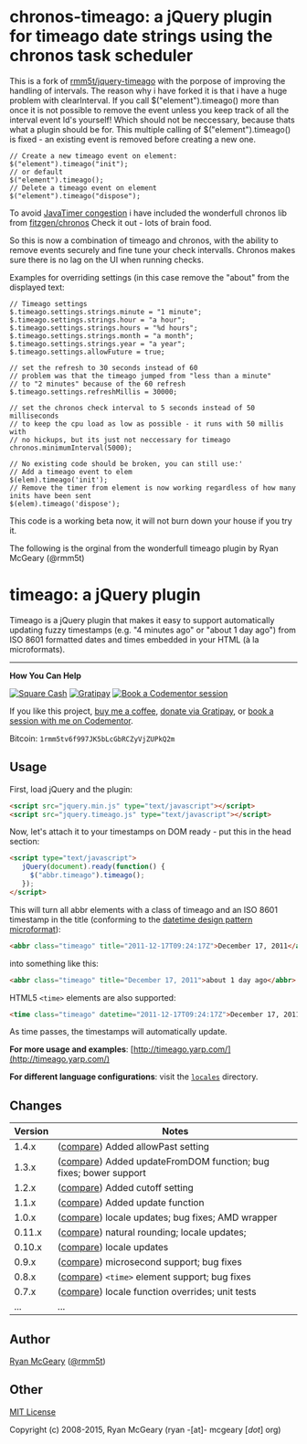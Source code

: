 # chronos-timeago: a jQuery plugin for timeago date strings using the chronos task scheduler

This is a fork of [rmm5t/jquery-timeago](https://github.com/rmm5t/jquery-timeago) with the porpose of improving the handling of intervals. The reason why i have forked it is that i have a huge problem with clearInterval. If you call $("element").timeago() more than once it is not possible to remove the event unless you keep track of all the interval event Id's yourself! Which should not be neccessary, because thats what a plugin should be for.
This multiple calling of $("element").timeago() is fixed - an existing event is removed before creating a new one.

    // Create a new timeago event on element:
    $("element").timeago("init"); 
    // or default  
    $("element").timeago(); 
    // Delete a timeago event on element
    $("element").timeago("dispose"); 

To avoid [JavaTimer congestion](http://fitzgeraldnick.com/weblog/40/) i have included the wonderfull chronos lib from [fitzgen/chronos](https://github.com/fitzgen/chronos)
Check it out - lots of brain food.

So this is now a combination of timeago and chronos, with the ability to remove events securely and fine tune your check intervalls. Chronos makes sure there is no lag on the UI when running checks. 

Examples for overriding settings (in this case remove the "about" from the displayed text:

    // Timeago settings
    $.timeago.settings.strings.minute = "1 minute";
    $.timeago.settings.strings.hour = "a hour";
    $.timeago.settings.strings.hours = "%d hours";
    $.timeago.settings.strings.month = "a month";
    $.timeago.settings.strings.year = "a year";
    $.timeago.settings.allowFuture = true;

    // set the refresh to 30 seconds instead of 60
    // problem was that the timeago jumped from "less than a minute"
    // to "2 minutes" because of the 60 refresh
    $.timeago.settings.refreshMillis = 30000;

    // set the chronos check interval to 5 seconds instead of 50 milliseconds
    // to keep the cpu load as low as possible - it runs with 50 millis with
    // no hickups, but its just not neccessary for timeago
    chronos.minimumInterval(5000);
    
    // No existing code should be broken, you can still use:'
    // Add a timeago event to elem
    $(elem).timeago('init');
    // Remove the timer from element is now working regardless of how many inits have been sent
    $(elem).timeago('dispose');
    
This code is a working beta now, it will not burn down your house if you try it.


The following is the orginal from the wonderfull timeago plugin by  Ryan McGeary (@rmm5t) 


# timeago: a jQuery plugin

Timeago is a jQuery plugin that makes it easy to support automatically updating
fuzzy timestamps (e.g. "4 minutes ago" or "about 1 day ago") from ISO 8601
formatted dates and times embedded in your HTML (à la microformats).

---

**How You Can Help**

[![Square Cash](http://img.shields.io/badge/square%20cash-$rmm5t-brightgreen.svg)][square]
[![Gratipay](http://img.shields.io/gratipay/rmm5t.svg)][gratipay]
[![Book a Codementor session](http://img.shields.io/badge/codementor-book%20a%20session-orange.svg)][codementor]

If you like this project, [buy me a coffee][square], [donate via Gratipay][gratipay], or [book a session with me on Codementor][codementor].

Bitcoin: `1rmm5tv6f997JK5bLcGbRCZyVjZUPkQ2m`

[square]: https://cash.me/$rmm5t "Donate to rmm5t for open source!"
[gratipay]: https://gratipay.com/rmm5t/ "Donate to rmm5t for open source!"
[bitcoin]: bitcoin:1rmm5tv6f997JK5bLcGbRCZyVjZUPkQ2m?amount=0.01&label=Coffee%20to%20rmm5t%20for%20Open%20Source "Buy rmm5t a coffee for open source!"
[codementor]: https://www.codementor.io/rmm5t?utm_campaign=profile&utm_source=button-rmm5t&utm_medium=shields "Book a session with rmm5t on Codementor!"

## Usage

First, load jQuery and the plugin:

```html
<script src="jquery.min.js" type="text/javascript"></script>
<script src="jquery.timeago.js" type="text/javascript"></script>
```

Now, let's attach it to your timestamps on DOM ready - put this in the head
section:

```html
<script type="text/javascript">
   jQuery(document).ready(function() {
     $("abbr.timeago").timeago();
   });
</script>
```

This will turn all abbr elements with a class of timeago and an ISO 8601
timestamp in the title (conforming to the
[datetime design pattern microformat](http://microformats.org/wiki/datetime-design-pattern)):

```html
<abbr class="timeago" title="2011-12-17T09:24:17Z">December 17, 2011</abbr>
```

into something like this:

```html
<abbr class="timeago" title="December 17, 2011">about 1 day ago</abbr>
```

HTML5 `<time>` elements are also supported:

```html
<time class="timeago" datetime="2011-12-17T09:24:17Z">December 17, 2011</time>
```

As time passes, the timestamps will automatically update.

**For more usage and examples**: [http://timeago.yarp.com/](http://timeago.yarp.com/)

**For different language configurations**: visit the [`locales`](https://github.com/rmm5t/jquery-timeago/tree/master/locales) directory.

## Changes

| Version | Notes                                                                           |
|---------|---------------------------------------------------------------------------------|
|   1.4.x | ([compare][compare-1.4]) Added allowPast setting                                |
|   1.3.x | ([compare][compare-1.3]) Added updateFromDOM function; bug fixes; bower support |
|   1.2.x | ([compare][compare-1.2]) Added cutoff setting                                   |
|   1.1.x | ([compare][compare-1.1]) Added update function                                  |
|   1.0.x | ([compare][compare-1.0]) locale updates; bug fixes; AMD wrapper                 |
|  0.11.x | ([compare][compare-0.11]) natural rounding; locale updates;                     |
|  0.10.x | ([compare][compare-0.10]) locale updates                                        |
|   0.9.x | ([compare][compare-0.9]) microsecond support; bug fixes                         |
|   0.8.x | ([compare][compare-0.8]) `<time>` element support; bug fixes                    |
|   0.7.x | ([compare][compare-0.7]) locale function overrides; unit tests                  |
|     ... | ...                                                                             |

[compare-1.4]: https://github.com/rmm5t/jquery-timeago/compare/v1.3.2...v1.4.2
[compare-1.3]: https://github.com/rmm5t/jquery-timeago/compare/v1.2.0...v1.3.2
[compare-1.2]: https://github.com/rmm5t/jquery-timeago/compare/v1.1.0...v1.2.0
[compare-1.1]: https://github.com/rmm5t/jquery-timeago/compare/v1.0.2...v1.1.0
[compare-1.0]: https://github.com/rmm5t/jquery-timeago/compare/v0.11.4...v1.0.2
[compare-0.11]: https://github.com/rmm5t/jquery-timeago/compare/v0.10.1...v0.11.4
[compare-0.10]: https://github.com/rmm5t/jquery-timeago/compare/v0.9.3...v0.10.1
[compare-0.9]: https://github.com/rmm5t/jquery-timeago/compare/v0.8.2...v0.9.3
[compare-0.8]: https://github.com/rmm5t/jquery-timeago/compare/v0.7.2...v0.8.2
[compare-0.7]: https://github.com/rmm5t/jquery-timeago/compare/v0.6.2...v0.7.2

## Author

[Ryan McGeary](http://ryan.mcgeary.org) ([@rmm5t](http://twitter.com/rmm5t))

## Other

[MIT License](http://www.opensource.org/licenses/mit-license.php)

Copyright (c) 2008-2015, Ryan McGeary (ryan -[at]- mcgeary [*dot*] org)
